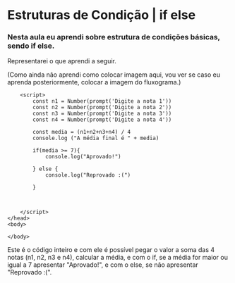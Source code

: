  # Estruturas de Condição | if else
### Nesta aula eu aprendi sobre estrutura de condições básicas, sendo if else.
Representarei o que aprendi a seguir.

(Como ainda não aprendi como colocar imagem aqui, vou ver se caso eu aprenda posteriormente, colocar a imagem do fluxograma.)

<!DOCTYPE html>
<html>
    <head>
        <title>Estruturas de Condição</title>

        <script>
            const n1 = Number(prompt('Digite a nota 1'))
            const n2 = Number(prompt('Digite a nota 2'))
            const n3 = Number(prompt('Digite a nota 3'))
            const n4 = Number(prompt('Digite a nota 4')) 

            const media = (n1+n2+n3+n4) / 4
            console.log ("A média final é " + media)
            
            if(media >= 7){
                console.log("Aprovado!")

            } else {
                console.log("Reprovado :(")

            }   



        </script>
    </head>
    <body>

    </body>

</html>

Este é o código inteiro e com ele é possível pegar o valor a soma das 4 notas (n1, n2, n3 e n4), calcular a média, e com o if, se a média for maior ou igual a 7 apresentar "Aprovado!", e com o else, se não apresentar "Reprovado :(".

